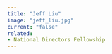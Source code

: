 ```yaml
---
title: "Jeff Liu"
image: "jeff_liu.jpg"
current: "false"
related:
- National Directors Fellowship
---
```

